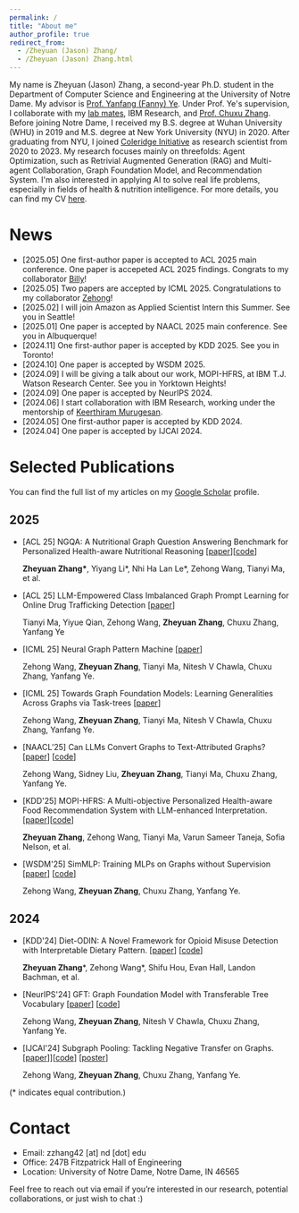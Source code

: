 ```yaml
---
permalink: /
title: "About me"
author_profile: true
redirect_from: 
  - /Zheyuan (Jason) Zhang/
  - /Zheyuan (Jason) Zhang.html
---
```


My name is Zheyuan (Jason) Zhang, a second-year Ph.D. student in the Department of Computer Science and Engineering at the University of Notre Dame. My advisor is [Prof. Yanfang (Fanny) Ye](http://yes-lab.org/). Under Prof. Ye's supervision, I collaborate with my [lab mates](http://yes-lab.org/students.html), IBM Research, and [Prof. Chuxu Zhang](https://chuxuzhang.github.io/). Before joining Notre Dame, I received my B.S. degree at Wuhan University (WHU) in 2019 and M.S. degree at New York University (NYU) in 2020. After graduating from NYU, I joined [Coleridge Initiative](https://coleridgeinitiative.org/) as research scientist from 2020 to 2023. My research focuses mainly on threefolds: Agent Optimization, such as Retrivial Augmented Generation (RAG) and Multi-agent Collaboration, Graph Foundation Model, and Recommendation System. I'm also interested in applying AI to solve real life problems, especially in fields of health & nutrition intelligence. For more details, you can find my CV [here](http://JasonZhangzy1757.github.io/files/CV_06102025.pdf).


News
======
* [2025.05] One first-author paper is accepted to ACL 2025 main conference. One paper is accepeted ACL 2025 findings. Congrats to my collaborator [Billy](https://tianyi-billy-ma.github.io/)!
* [2025.05] Two papers are accepted by ICML 2025. Congratulations to my collaborator [Zehong](https://zehong-wang.github.io/)!
* [2025.02] I will join Amazon as Applied Scientist Intern this Summer. See you in Seattle!
* [2025.01] One paper is accepted by NAACL 2025 main conference. See you in Albuquerque!
* [2024.11] One first-author paper is accepted by KDD 2025. See you in Toronto!
* [2024.10] One paper is accepted by WSDM 2025.
* [2024.09] I will be giving a talk about our work, MOPI-HFRS, at IBM T.J. Watson Research Center. See you in Yorktown Heights!
* [2024.09] One paper is accepted by NeurIPS 2024.
* [2024.06] I start collaboration with IBM Research, working under the mentorship of [Keerthiram Murugesan](https://keerthi166.github.io/).
* [2024.05] One first-author paper is accepted by KDD 2024. 
* [2024.04] One paper is accepted by IJCAI 2024.
  

Selected Publications
======
You can find the full list of my articles on my [Google Scholar](https://scholar.google.com/citations?user=qJURp_AAAAAJ&hl=en) profile.

2025
-----

 - [ACL 25] NGQA: A Nutritional Graph Question Answering Benchmark for Personalized Health-aware Nutritional Reasoning [[paper](https://arxiv.org/abs/2501.18739)][[code](https://anonymous.4open.science/r/NGQA-5E7F/README.md)]

    <b>Zheyuan Zhang\*</b>, Yiyang Li\*, Nhi Ha Lan Le\*, Zehong Wang, Tianyi Ma, et al.

 - [ACL 25] LLM-Empowered Class Imbalanced Graph Prompt Learning for Online Drug Trafficking Detection [[paper](https://arxiv.org/abs/2503.01900)]

   Tianyi Ma, Yiyue Qian, Zehong Wang, <b>Zheyuan Zhang</b>, Chuxu Zhang, Yanfang Ye


 - [ICML 25] Neural Graph Pattern Machine [[paper](https://arxiv.org/abs/2501.18739)]

    Zehong Wang, <b>Zheyuan Zhang</b>, Tianyi Ma, Nitesh V Chawla, Chuxu Zhang, Yanfang Ye.
    

 - [ICML 25] Towards Graph Foundation Models: Learning Generalities Across Graphs via Task-trees [[paper](https://arxiv.org/abs/2412.16441)]

    Zehong Wang, <b>Zheyuan Zhang</b>, Tianyi Ma, Nitesh V Chawla, Chuxu Zhang, Yanfang Ye.


 - [NAACL’25] Can LLMs Convert Graphs to Text-Attributed Graphs? [[paper](https://arxiv.org/abs/2412.10136)] [[code](https://github.com/Zehong-Wang/TANS)]

     Zehong Wang, Sidney Liu, <b>Zheyuan Zhang</b>, Tianyi Ma, Chuxu Zhang, Yanfang Ye.


- [KDD'25] MOPI-HFRS: A Multi-objective Personalized Health-aware Food Recommendation System with LLM-enhanced Interpretation. [[paper](https://openreview.net/pdf?id=yapWkJ0lrh)][[code](https://github.com/Anonymous-Be3fb6/MOPI-HFRS/tree/main)]

  <b>Zheyuan Zhang</b>, Zehong Wang, Tianyi Ma, Varun Sameer Taneja, Sofia Nelson, et al.



- [WSDM'25] SimMLP: Training MLPs on Graphs without Supervision [[paper](https://arxiv.org/abs/2402.08918)] [[code](https://github.com/Zehong-Wang/SimMLP)]

  Zehong Wang, <b>Zheyuan Zhang</b>, Chuxu Zhang, Yanfang Ye.


2024
-----

  - [KDD'24] Diet-ODIN: A Novel Framework for Opioid Misuse Detection with Interpretable Dietary Pattern. [[paper](https://dl.acm.org/doi/abs/10.1145/3637528.3671587)] [[code](https://github.com/JasonZhangzy1757/Diet-ODIN)]

    <b>Zheyuan Zhang</b>\*, Zehong Wang\*, Shifu Hou, Evan Hall, Landon Bachman, et al.

- [NeurIPS'24] GFT: Graph Foundation Model with Transferable Tree Vocabulary [[paper](https://arxiv.org/abs/2411.06070)] [[code](https://github.com/Zehong-Wang/GFT)]

  Zehong Wang, <b>Zheyuan Zhang</b>, Nitesh V Chawla, Chuxu Zhang, Yanfang Ye.

- [IJCAI'24] Subgraph Pooling: Tackling Negative Transfer on Graphs. [[paper](https://arxiv.org/abs/2402.08907)]][[code](https://github.com/Zehong-Wang/Subgraph-Pooling)] [[poster](/files/ijcai24/sp/poster.pdf)]

  Zehong Wang, <b>Zheyuan Zhang</b>, Chuxu Zhang, Yanfang Ye.

(\* indicates equal contribution.)

Contact
======
* Email: zzhang42 [at] nd [dot] edu
* Office: 247B Fitzpatrick Hall of Engineering
* Location: University of Notre Dame, Notre Dame, IN 46565

Feel free to reach out via email if you’re interested in our research, potential collaborations, or just wish to chat :)
